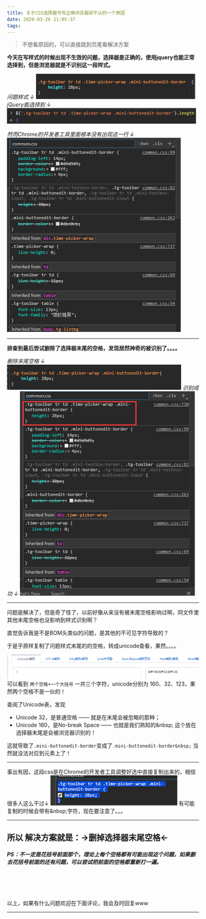 ```yaml
---
title: 关于CSS选择器书写正确浏览器却不认的一个原因
date: 2020-03-26 11:05:37
tags:
---
```



>不想看原因的，可以直接跳到页尾看解决方案

**今天在写样式的时候出现不生效的问题，选择器是正确的，使用jquery也能正常选择到，但是浏览器就是不识别这一段样式。**


*问题样式 ↓*
![问题样式](../images/posts/20200326102440376.png)
*jQuery能选择到 ↓*
![jQuery能选择到](../images/posts/20200326102815730.png)

*然而Chrome的开发者工具里面根本没有出现这一行 ↓*
![Chrome不识别](../images/posts/20200326102544543.png)

------------------
<!-- more -->
**排查到最后尝试删除了选择器末尾的空格，发现居然神奇的被识别了。。。。**



*删除末尾空格 ↓*
![删除空格](../images/posts/20200326103031581.png)
*识别成功 ↓*
![识别成功](../images/posts/20200326103217265.png)

----------------
问题是解决了，但是奇了怪了，以前好像从来没有被末尾空格影响过啊，同文件里其他末尾空格也没影响到样式识别啊？

直觉告诉我是不是BOM头类似的问题，是其他的不可见字符导致的？

于是乎原样复制了问题样式末尾的的空格，转成unicode查看，果然。。。。

![空格转Unicode](../images/posts/20200326105101412.png)
可以看到 `两个空格+一个大括号` 一共三个字符，unicode分别为 160、32、123，果然两个空格不是一伙的！

查阅了Unicode表，发现
- Unicode 32，是普通空格 —— 就是在末尾会被忽略的那种；
- Unicode 160，是No-break Space —— 也就是我们熟知的&amp;nbsp; 这个放在选择器末尾是会被浏览器识别的！

这就导致了`.mini-buttonedit-border`变成了`.mini-buttonedit-border&nbsp;` 当然就没法对应到元素上了！

---
事出有因，这段css是在Chrome的开发者工具调整好选中直接复制出来的，相信很多人这么干过↓
![在开发者工具选中复制](../images/posts/20200326105853418.png)
有可能复制的时候会带有&amp;nbsp;字符，现在要注意了。。。

---


## 所以 解决方案就是：→删掉选择器末尾空格←
##### PS：不一定是花括号前面那个，理论上每个空格都有可能出现这个问题，如果删去花括号前面的还有问题，可以尝试把前面的空格都重新打一遍。

<br><br><br>


以上，如果有什么问题欢迎在下面评论，我会及时回复www

----

